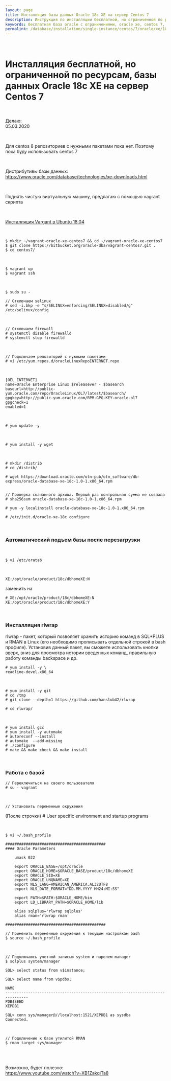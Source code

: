 ```yaml
---
layout: page
title: Инсталляция базы данных Oracle 18c XE на сервер Centos 7
description: Инструкция по инсталляции бесплатной, но ограниченной по ресурсам, базы данных Oracle 18c XE на сервер Centos 7
keywords: бесплатная база oracle с ограничениями, oracle xe, centos 7, инсталляция
permalink: /database/installation/single-instance/centos/7/oracle/xe/18c/
---
```


<br/>

# Инсталляция бесплатной, но ограниченной по ресурсам, базы данных Oracle 18c XE на сервер Centos 7

<br/>

Делаю:  
05.03.2020

<br/>

Для centos 8 репозиториев с нужными пакетами пока нет. Поэтому пока буду использовать centos 7

<br/>

Дистрибутивы базы данных:  
https://www.oracle.com/database/technologies/xe-downloads.html


<br/>

Поднять чистую виртуальную машину, предлагаю с помощью vagrant скрипта

<br/>

<a href="https://sysadm.ru/linux/virtual/vagrant/install/ubuntu/">Инсталляция Vargant в Ubuntu 18.04</a>

<br/>


	$ mkdir ~/vagrant-oracle-xe-centos7 && cd ~/vagrant-oracle-xe-centos7
	$ git clone https://bitbucket.org/oracle-dba/vagrant-centos7.git .
	$ cd centos7/

<br/>

	$ vagrant up
	$ vagrant ssh 

<br/>

	$ sudo su -

	// Отключаем selinux
	# sed -i.bkp -e "s/SELINUX=enforcing/SELINUX=disabled/g" /etc/selinux/config


<br/>

	// Отключаем firewall
	# systemctl disable firewalld
	# systemctl stop firewalld

<br/>

	// Подключаем репозиторий с нужными пакетами
	# vi /etc/yum.repos.d/oracleLinuxRepoINTERNET.repo

<br/>


```
[OEL_INTERNET]
name=Oracle Enterprise Linux $releasever - $basearch
baseurl=http://public-yum.oracle.com/repo/OracleLinux/OL7/latest/$basearch/
gpgkey=http://public-yum.oracle.com/RPM-GPG-KEY-oracle-ol7
gpgcheck=1
enabled=1
```

<br/>

    # yum update -y

<br/>

	# yum install -y wget

<br/>

	# mkdir /distrib
	# cd /distrib/

	# wget https://download.oracle.com/otn-pub/otn_software/db-express/oracle-database-xe-18c-1.0-1.x86_64.rpm


	// Проверка скачанного архива. Первый раз контрольная сумма не совпала
	# sha256sum oracle-database-xe-18c-1.0-1.x86_64.rpm 

	# yum -y localinstall oracle-database-xe-18c-1.0-1.x86_64.rpm 

	# /etc/init.d/oracle-xe-18c configure


<br/>

### Автоматический подъем базы после перезагрузки

<br/>

	$ vi /etc/oratab


<br/>

	XE:/opt/oracle/product/18c/dbhomeXE:N

заменить на

	# XE:/opt/oracle/product/18c/dbhomeXE:N
	XE:/opt/oracle/product/18c/dbhomeXE:Y



<br/>

### Инсталляция rlwrap

rlwrap - пакет, который позволяет хранить историю команд в SQL*PLUS и RMAN в Linux (его необходимо прописывать отдельной строкой в bash профиле). Установив данный пакет, вы сможете использовать кнопки вверх, вниз для просмотра истории введенных команд, правильную работу команды backspace и др.

	# yum install -y \
	readline-devel.x86_64

<br/>

    # yum install -y git
    # cd /tmp
    # git clone --depth=1 https://github.com/hanslub42/rlwrap

    # cd rlwrap/

<br/>

	# yum install gcc
    # yum install -y automake
    # autoreconf --install
    # automake  --add-missing
    # ./configure
    # make && make check && make install

<br/>

### Работа с базой

	// Переключиться на своего пользователя
	# su - vagrant


<br/>

	// Установить переменные окружения

(После строчки) # User specific environment and startup programs

<br/>

	$ vi ~/.bash_profile

```
############################################
#### Oracle Parameters

    umask 022
       
    export ORACLE_BASE=/opt/oracle
    export ORACLE_HOME=$ORACLE_BASE/product/18c/dbhomeXE
    export ORACLE_SID=XE
    export ORACLE_UNQNAME=XE
    export NLS_LANG=AMERICAN_AMERICA.AL32UTF8
    export NLS_DATE_FORMAT="DD.MM.YYYY HH24:MI:SS"

    export PATH=$PATH:$ORACLE_HOME/bin
    export LD_LIBRARY_PATH=$ORACLE_HOME/lib

	alias sqlplus='rlwrap sqlplus'
    alias rman='rlwrap rman'

############################################
```

	// Применить переменные окружения к текущим настройкам bash
    $ source ~/.bash_profile

<br/>

	// Подключаюсь учетной записью system и паролем manager
	$ sqlplus system/manager

	SQL> select status from v$instance;

	SQL> select name from v$pdbs;

	NAME
	--------------------------------------------------------------------------------
	PDB$SEED
	XEPDB1

	SQL> conn sys/manager@//localhost:1521/XEPDB1 as sysdba
	Connected.

<br/>

	// Подключение к базе утилитой RMAN
	$ rman target sys/manager



<br/>
<br/>

Возможно, будет полезно:  
https://www.youtube.com/watch?v=XB1ZakqiTa8
